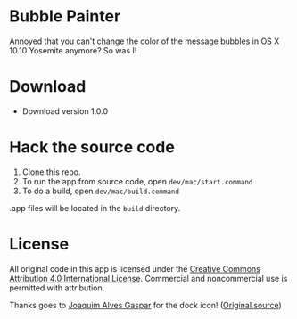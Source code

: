 Bubble Painter
===

Annoyed that you can't change the color of the message bubbles in OS X 10.10 Yosemite anymore? So was I!

Download
===

- Download version 1.0.0

Hack the source code
===

1. Clone this repo.
2. To run the app from source code, open `dev/mac/start.command`
3. To do a build, open `dev/mac/build.command`

.app files will be located in the `build` directory.

License
===

All original code in this app is licensed under the [Creative Commons Attribution 4.0 International License](http://creativecommons.org/licenses/by/4.0/). Commercial and noncommercial use is permitted with attribution.

Thanks goes to [Joaquim Alves Gaspar](http://commons.wikimedia.org/wiki/User:Alvesgaspar) for the dock icon! ([Original source](http://en.wikipedia.org/wiki/File:Reflection_in_a_soap_bubble_edit.jpg))